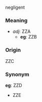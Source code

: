 negligent
### Meaning
+ _adj_: ZZA
    + __eg__: ZZB

### Origin

ZZC

### Synonym

__eg__: ZZD

+ ZZE


